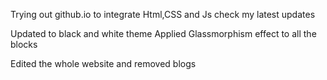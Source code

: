 Trying out github.io to integrate Html,CSS and Js
check my latest updates

Updated to black and white theme
Applied Glassmorphism effect to all the blocks

Edited the whole website and removed blogs